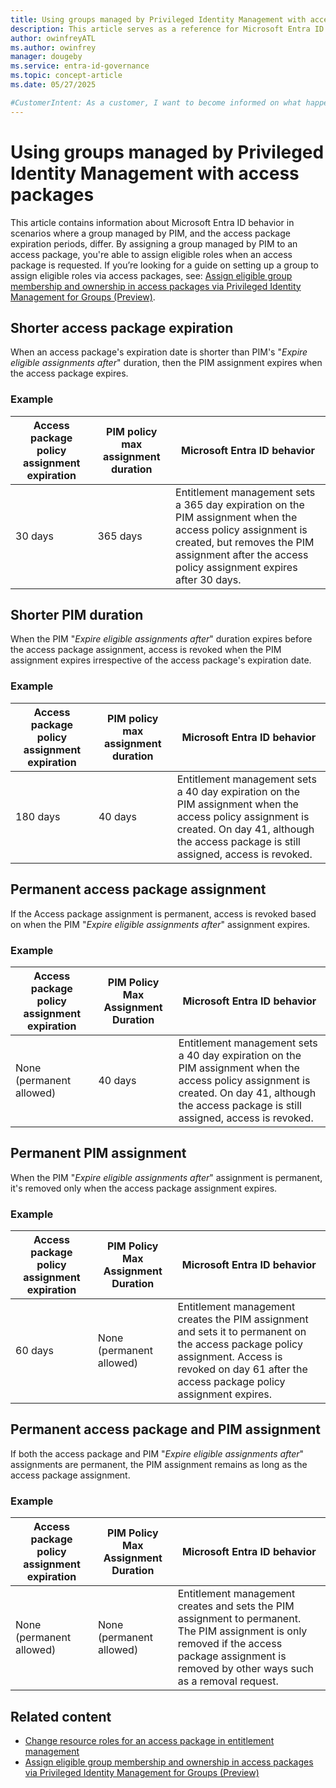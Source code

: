 ```yaml
---
title: Using groups managed by Privileged Identity Management with access packages
description: This article serves as a reference for Microsoft Entra ID behavior when assignment periods of an access package and PIM policy don't align.
author: owinfreyATL
ms.author: owinfrey
manager: dougeby
ms.service: entra-id-governance
ms.topic: concept-article
ms.date: 05/27/2025

#CustomerIntent: As a customer, I want to become informed on what happens in the different scenarios when PIM expiration dates differ from the access package expiration date.
---
```


# Using groups managed by Privileged Identity Management with access packages

This article contains information about Microsoft Entra ID behavior in scenarios where a group managed by PIM, and the access package expiration periods, differ. By assigning a group managed by PIM to an access package, you're able to assign eligible roles when an access package is requested. If you’re looking for a guide on setting up a group to assign eligible roles via access packages, see: [Assign eligible group membership and ownership in access packages via Privileged Identity Management for Groups (Preview)](entitlement-management-access-package-eligible.md).


## Shorter access package expiration

When an access package's expiration date is shorter than PIM's "*Expire eligible assignments after*" duration, then the PIM assignment expires when the access package expires.

### Example

| Access package policy assignment expiration | PIM policy max assignment duration | Microsoft Entra ID behavior |
|-------------------------------------|-----------------------------------|-----------------------------|
| 30 days                            | 365 days                          | Entitlement management sets a 365 day expiration on the PIM assignment when the access policy assignment is created, but removes the PIM assignment after the access policy assignment expires after 30 days. |

## Shorter PIM duration

When the PIM "*Expire eligible assignments after*" duration expires before the access package assignment, access is revoked when the PIM assignment expires irrespective of the access package's expiration date.

### Example

| Access package policy assignment expiration | PIM policy max assignment duration | Microsoft Entra ID behavior |
|--------------------------------------------|-----------------------------------|-----------------------------|
| 180 days                                   | 40 days                           | Entitlement management sets a 40 day expiration on the PIM assignment when the access policy assignment is created. On day 41, although the access package is still assigned, access is revoked. |

## Permanent access package assignment

If the Access package assignment is permanent, access is revoked based on when the PIM "*Expire eligible assignments after*" assignment expires.

### Example

| Access package policy assignment expiration | PIM Policy Max Assignment Duration | Microsoft Entra ID behavior |
|------------------------------------|------------------------------------|-----------------------------|
| None (permanent allowed)           | 40 days                            | Entitlement management sets a 40 day expiration on the PIM assignment when the access policy assignment is created. On day 41, although the access package is still assigned, access is revoked. |

## Permanent PIM assignment

When the PIM "*Expire eligible assignments after*" assignment is permanent, it's removed only when the access package assignment expires.

### Example

| Access package policy assignment expiration | PIM Policy Max Assignment Duration | Microsoft Entra ID behavior |
|------------------------------------|------------------------------------|-----------------------------|
| 60 days                            | None (permanent allowed)           | Entitlement management creates the PIM assignment and sets it to permanent on the access package policy assignment. Access is revoked on day 61 after the access package policy assignment expires. |

## Permanent access package and PIM assignment

If both the access package and PIM "*Expire eligible assignments after*" assignments are permanent, the PIM assignment remains as long as the access package assignment.

### Example

| Access package policy assignment expiration | PIM Policy Max Assignment Duration | Microsoft Entra ID behavior |
|------------------------------------|------------------------------------|-----------------------------|
| None (permanent allowed)           | None (permanent allowed)           | Entitlement management creates and sets the PIM assignment to permanent. The PIM assignment is only removed if the access package assignment is removed by other ways such as a removal request. |

## Related content

- [Change resource roles for an access package in entitlement management](entitlement-management-access-package-resources.md)
- [Assign eligible group membership and ownership in access packages via Privileged Identity Management for Groups (Preview)](entitlement-management-access-package-eligible.md)
